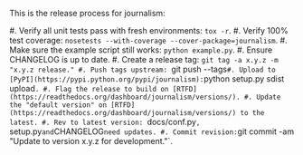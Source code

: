 This is the release process for journalism:

#. Verify all unit tests pass with fresh environments: `tox -r`.
#. Verify 100% test coverage: `nosetests --with-coverage --cover-package=journalism`.
#. Make sure the example script still works: `python example.py`.
#. Ensure CHANGELOG is up to date.
#. Create a release tag: `git tag -a x.y.z -m "x.y.z release."
#. Push tags upstream: `git push --tags`
#. Upload to [PyPI](https://pypi.python.org/pypi/journalism): `python setup.py sdist upload`.
#. Flag the release to build on [RTFD](https://readthedocs.org/dashboard/journalism/versions/).
#. Update the "default version" on [RTFD](https://readthedocs.org/dashboard/journalism/versions/) to the latest.
#. Rev to latest version: `docs/conf.py`, `setup.py` and `CHANGELOG` need updates.
#. Commit revision: `git commit -am "Update to version x.y.z for development."`.
